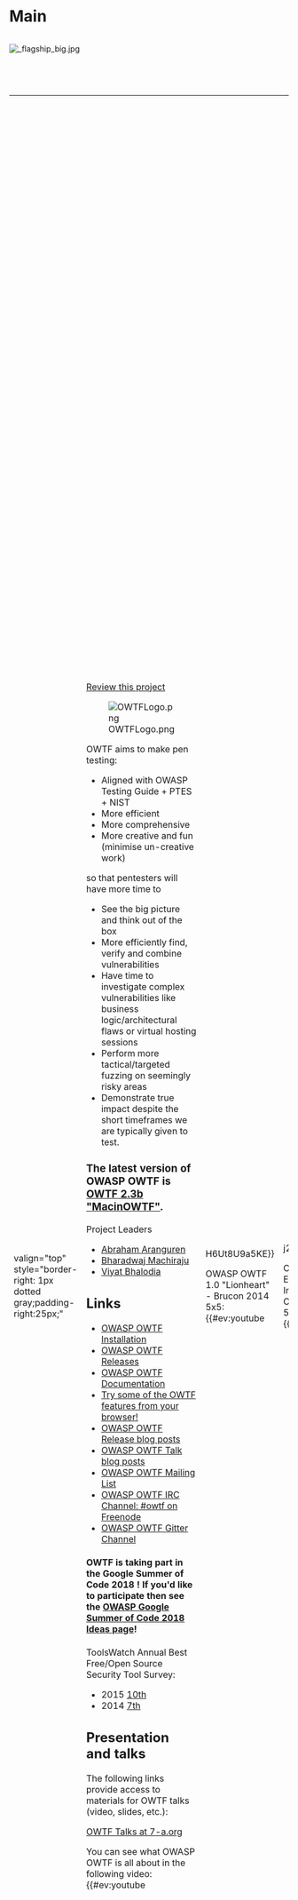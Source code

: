 # Main

<div style="width:100%;height:90px;border:0,margin:0;overflow: hidden;">

![_flagship_big.jpg](_flagship_big.jpg "_flagship_big.jpg")

</div>

<table>
<tbody>
<tr class="odd">
<td><p>valign="top" style="border-right: 1px dotted gray;padding-right:25px;"</p></td>
<td><p><a href="https://www.openhub.net/p/owasp-owtf/reviews/new">Review this project</a></p>
<figure>
<img src="OWTFLogo.png" title="OWTFLogo.png" alt="OWTFLogo.png" /><figcaption>OWTFLogo.png</figcaption>
</figure>
<p>OWTF aims to make pen testing:</p>
<ul>
<li>Aligned with OWASP Testing Guide + PTES + NIST</li>
<li>More efficient</li>
<li>More comprehensive</li>
<li>More creative and fun (minimise un-creative work)</li>
</ul>
<p>so that pentesters will have more time to</p>
<ul>
<li>See the big picture and think out of the box</li>
<li>More efficiently find, verify and combine vulnerabilities</li>
<li>Have time to investigate complex vulnerabilities like business logic/architectural flaws or virtual hosting sessions</li>
<li>Perform more tactical/targeted fuzzing on seemingly risky areas</li>
<li>Demonstrate true impact despite the short timeframes we are typically given to test.</li>
</ul>
<h3 id="the_latest_version_of_owasp_owtf_is_owtf_2.3b_macinowtf."><strong>The latest version of OWASP OWTF is <a href="https://github.com/owtf/owtf/releases/tag/v2.3b">OWTF 2.3b "MacinOWTF"</a>.</strong></h3>
<p>Project Leaders</p>
<ul>
<li><a href="mailto:Abraham.Aranguren@owasp.org">Abraham Aranguren</a></li>
<li><a href="mailto:bharadwaj.machiraju@gmail.com">Bharadwaj Machiraju</a></li>
<li><a href="mailto:viyat.bhalodia@owasp.org">Viyat Bhalodia</a></li>
</ul>
<h2 id="links">Links</h2>
<ul>
<li><a href="https://owtf.github.io#download">OWASP OWTF Installation</a></li>
<li><a href="https://github.com/owtf/owtf/releases">OWASP OWTF Releases</a></li>
<li><a href="http://docs.owtf.org">OWASP OWTF Documentation</a></li>
<li><a href="https://owtf.github.io/online-passive-scanner/">Try some of the OWTF features from your browser!</a></li>
<li><a href="http://blog.7-a.org/search/label/OWTF%20Release">OWASP OWTF Release blog posts</a></li>
<li><a href="http://blog.7-a.org/search/label/OWTF%20Talks">OWASP OWTF Talk blog posts</a></li>
<li><a href="https://lists.owasp.org/mailman/listinfo/owasp_owtf">OWASP OWTF Mailing List</a></li>
<li><a href="http://webchat.freenode.net/?channels=owtf">OWASP OWTF IRC Channel: #owtf on Freenode</a></li>
<li><a href="https://gitter.im/owtf/owtf">OWASP OWTF Gitter Channel</a></li>
</ul>
<h4 id="owtf_is_taking_part_in_the_google_summer_of_code_2018_if_youd_like_to_participate_then_see_the_owasp_google_summer_of_code_2018_ideas_page">OWTF is taking part in the Google Summer of Code 2018 ! If you'd like to participate then see the <a href="https://www.owasp.org/index.php/GSOC2018_Ideas">OWASP Google Summer of Code 2018 Ideas page</a>!</h4>
<p>ToolsWatch Annual Best Free/Open Source Security Tool Survey:</p>
<ul>
<li>2015 <a href="http://www.toolswatch.org/2016/02/2015-top-security-tools-as-voted-by-toolswatch-org-readers/">10th</a></li>
<li>2014 <a href="http://www.toolswatch.org/2015/01/2014-top-security-tools-as-voted-by-toolswatch-org-readers/">7th</a></li>
</ul>
<h2 id="presentation_and_talks">Presentation and talks</h2>
<p>The following links provide access to materials for OWTF talks (video, slides, etc.):</p>
<p><a href="http://blog.7-a.org/search/label/OWTF%20Talks">OWTF Talks at 7-a.org</a></p>
<p>You can see what OWASP OWTF is all about in the following video:{{#ev:youtube</p></td>
<td><p>H6Ut8U9a5KE}}</p>
<p>OWASP OWTF 1.0 "Lionheart" - Brucon 2014 5x5: {{#ev:youtube</p></td>
<td><p>j2UoAsOLMB4}}</p>
<p>OWASP AppSec EU 2013: Introducing OWASP OWTF 5x5: {{#ev:youtube</p></td>
<td><p>Vpca4-OlZqs}}</p>
<p>For more videos please see the <a href="http://www.youtube.com/user/owtfproject">YouTube channel</a></p>
<h2 id="licensing">Licensing</h2>
<p><a href="https://github.com/owtf/owtf/blob/develop/LICENSE.md">LICENSE</a></p>
<h2 id="openhub">Openhub</h2>
<p><a href="https://www.openhub.net/p/owasp-owtf">https://www.openhub.net/p/owasp-owtf</a></p>
<h2 id="classifications">Classifications</h2>
<table>
<tbody>
<tr class="odd">
<td><p>rowspan="2" align="center" valign="top" width="50%"</p></td>
<td><figure>
<img src="Flagship_projects.jpg" title="Flagship_projects.jpg" alt="Flagship_projects.jpg" width="100" /><figcaption>Flagship_projects.jpg</figcaption>
</figure></td>
<td><p>align="center" valign="top" width="50%"</p></td>
<td></td>
</tr>
<tr class="even">
<td><p>align="center" valign="top" width="50%"</p></td>
<td></td>
<td></td>
<td></td>
</tr>
<tr class="odd">
<td><p>colspan="2" align="center"</p></td>
<td><figure>
<img src="Cc-button-y-sa-small.png" title="Cc-button-y-sa-small.png" alt="Cc-button-y-sa-small.png" /><figcaption>Cc-button-y-sa-small.png</figcaption>
</figure></td>
<td></td>
<td></td>
</tr>
<tr class="even">
<td><p>colspan="2" align="center"</p></td>
<td></td>
<td></td>
<td></td>
</tr>
</tbody>
</table></td>
<td><p>valign="top" style="padding-left:25px;width:200px;"</p></td>
<td><h2 id="quick_download">Quick Download</h2>
<ul>
<li><a href="https://owtf.github.io/#download">Download now</a></li>
</ul>
<h2 id="email_list">Email List</h2>
<p><a href="https://lists.owasp.org/mailman/listinfo/owasp_owtf">Sign Up</a></p>
<h2 id="news_and_events">News and Events</h2>
<ul>
<li>April 6th, 2017 - <a href="https://github.com/owtf/owtf/releases/tag/v2.1a">OWTF 2.1a "Chicken Korma"</a> is here!</li>
<li>May 7th, 2016 - <a href="http://blog.7-a.org/2016/05/owtf-20a-tikka-masala-released-plz-rt.html">OWTF 2.0a "Tikka Masala" is here!</a></li>
</ul>
<ul>
<li>February 29th, 2016 - <a href="https://summerofcode.withgoogle.com/organizations/">OWASP is selected for GSoC 2016 - OWTF is participating!</a></li>
</ul>
<ul>
<li>July 10th, 2015 - <a href="https://www.owasp.org/index.php/Summer_Code_Sprint2015_Progress_Reports#tab=Main">OWTF got 3 slots in the OWASP Summer Code Sprint 2015!</a></li>
</ul>
<ul>
<li>June 19th, 2015 - <a href="https://www.owasp.org/index.php/Summer_Code_Sprint2015">OWTF is taking part in the OWASP Summer Code Sprint 2015</a></li>
</ul>
<ul>
<li>October 15, 2014 - <a href="http://blog.7-a.org/search?updated-max=2014-10-10T11:30:00%2B01:00&amp;max-results=8">OWTF is taking part in the OWASP Winter Code Sprint!</a></li>
</ul>
<ul>
<li>October 15, 2014 - <a href="https://github.com/owtf/owtf/releases/tag/v1.0.1">OWTF 1.0.1 "Lionheart" released! - Fixed a major installation bug caused due to wrong handling of requirements by pip</a></li>
</ul>
<ul>
<li>October 5th 2014 - <a href="http://blog.7-a.org/2014/10/owtf-10-lionheart-released.html">OWTF 1.0 "Lionheart" released!</a></li>
</ul>
<ul>
<li>September 26th 2014 - <a href="http://blog.7-a.org/2014/09/owtf-10-lionheart-to-be-presented-brucon.html">OWTF 1.0 "Lionheart" presented at Brucon!</a></li>
</ul>
<ul>
<li>September 4th 2014 - <a href="http://blog.7-a.org/2014/09/get-credits-help-owasp-meet-owasp.html">- OWTF participating in OWASP Winter Code Sprint</a></li>
</ul>
<ul>
<li>January 13th 2014 - <a href="http://blog.7-a.org/2014/01/owtf-0450-winter-blizzard-released-plz.html">OWTF 0.45.0 "Winter Blizzard" released!</a></li>
</ul>
<ul>
<li>December 11th 2013 - <a href="http://blog.7-a.org/2013/12/owasp-owtf-cfp-funds-contest-winners.html">OWASP OWTF CFP funds contest WINNERS announced</a></li>
</ul>
<ul>
<li>September 8th 2013 - <a href="http://blog.7-a.org/2013/09/owasp-owtf-cfp-funds-contest.html">OWASP OWTF CFP funds contest open!</a></li>
</ul>
<ul>
<li>August 22nd-23rd 2013 - <a href="https://appsec.eu/program/talk-teaser/">Introducing OWASP OWTF 5x5 @ OWASP AppSec EU</a></li>
</ul>
<ul>
<li>August 9th 2013 - <a href="http://blog.7-a.org/2013/08/owtf-030-summer-storm-ii-released-plz-rt.html">OWTF 0.30 "Summer Storm II" released!</a></li>
</ul>
<ul>
<li>July 1st 2013 - <a href="http://blog.7-a.org/2013/07/owtf-020-summer-storm-i-released-plz-rt.html">OWTF 0.20 "Summer Storm I" released!</a></li>
</ul>
<ul>
<li>June 12th 2013 - <a href="http://blog.7-a.org/2013/06/owasp-owtf-gsoc-selection-stats-and-poll.html">OWASP OWTF GSoC Selection, Stats and Poll</a></li>
</ul>
<ul>
<li>May 24th 2013 - <a href="http://blog.7-a.org/2013/05/owasp-owtf-016-shady-citizen-released.html">OWASP OWTF 0.16 "shady citizen" released, now working smoothly in Kali!</a></li>
</ul>
<ul>
<li>April 22nd - May 3rd 2013 - <a href="https://www.owasp.org/index.php/GSoC2013_Ideas">Call for Student Proposals: OWASP OWTF will be part of the Google Summer of Code 2013</a></li>
</ul>
<ul>
<li>April 24th 2013 - <a href="http://www.securitybsides.org.uk/track_one.html">Pentesting like a Grandmaster with OWASP OWTF to be presented at BSides London 2013</a></li>
</ul>
<ul>
<li>February 26th 2013 - <a href="http://blog.brucon.org/2013/02/the-5by5-race-is-on.html">OWASP OWTF selected to be supported by Brucon 5x5</a></li>
</ul>
<ul>
<li>September 26th 2012 - <a href="http://2012.brucon.org/index.php/Schedule">OWASP OWTF Workshop at Brucon</a></li>
</ul>
<ul>
<li>September 24th 2012 - <a href="http://blog.7-a.org/2012/09/owasp-owtf-015-brucon-released.html">OWASP OWTF 0.15 BruCon released!</a></li>
</ul>
<h2 id="in_print">In Print</h2></td>
</tr>
</tbody>
</table>

# FAQs

OWTF documentation is hosted in the following resources:

  - [Getting started](https://owtf.github.io/)
  - [Downloading & Installation](https://owtf.github.io/#download)
  - [OWASP OWTF Documentation](http://docs.owtf.org)
  - [OWTF Playlists with Demos/Talks on
    Youtube](https://www.youtube.com/user/owtfproject/playlists)
  - [Join us on IRC (\#owtf on
    Freenode)](http://webchat.freenode.net/?randomnick=1&channels=%23owtf&prompt=1&uio=MTE9MjM20f)
  - [Some OWTF presentation
    slides](http://www.slideshare.net/abrahamaranguren/presentations)
  - [More OWTF Talk
    links](http://blog.7-a.org/search/label/OWTF%20Talks)

# Acknowledgements

## Volunteers

OWTF is developed by a worldwide
[team](https://github.com/7a/owtf/blob/master/AUTHORS) of volunteers.

But we have also been helped by many organizations, either financially
or through other means:

  - [OWASP](http://www.owasp.org)
  - [eLearnSecurity](http://www.elearnsecurity.com/)
  - [Google](http://www.google-melange.com/)
  - [BruCon](http://brucon.org)
  - [Browserstack](http://browserstack.com) for providing a platform to
    test OWTF on multiple devices\!

# Road Map and Getting Involved

OWTF attempts to solve the "penetration testers are never given enough
time to test properly" problem, or in other words, OWTF = Test/Exploit
ASAP, with this in mind, as of right now, the priorities are:

  - To improve security testing efficiency (i.e. test more in less time)
  - To improve security testing coverage (i.e. test more)
  - Gradually integrate the best tools
  - Unite the best tools and make them work together with the security
    tester
  - Remove or Reduce the need to babysit security tools during security
    assessments
  - Be a respository of PoC resource links to assist exploitation of
    vulnerabilities in order to illustrate risk to businesses.
  - Help penetration testers save time on report writing

Involvement in the development and promotion of OWTF is actively
encouraged\! You do not have to be a security expert in order to
contribute. Some of the ways you can help:

  - [Send us a pull request](https://github.com/owtf/owtf/pulls)
  - [Give us feedback / suggestions / report
    bugs](https://github.com/owtf/owtf/issues)
  - [Talk to us on IRC (\#owtf on
    Freenode)](http://webchat.freenode.net/?randomnick=1&channels=%23owtf&prompt=1&uio=MTE9MjM20f)
  - [Join our OWTF developers mailing
    list](https://lists.owasp.org/mailman/listinfo/owasp_owtf_developers)
  - [Join the general OWTF mailing
    list](https://lists.owasp.org/mailman/listinfo/owasp_owtf)

# Project About

__NOTOC__ <headertabs></headertabs>

[Category:OWASP Project](Category:OWASP_Project "wikilink")
[Category:OWASP_Builders](Category:OWASP_Builders "wikilink")
[Category:OWASP_Defenders](Category:OWASP_Defenders "wikilink")
[Category:OWASP_Document](Category:OWASP_Document "wikilink")